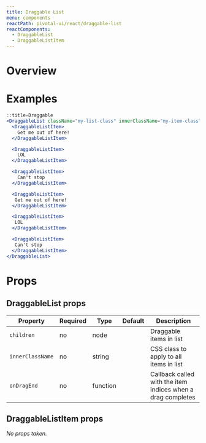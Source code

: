 ```yaml
---
title: Draggable List
menu: components
reactPath: pivotal-ui/react/draggable-list
reactComponents:
  - DraggableList
  - DraggableListItem
---
```


# Overview

# Examples

```jsx harmony
::title=Draggable
<DraggableList className="my-list-class" innerClassName="my-item-class">
  <DraggableListItem>
    Get me out of here!
  </DraggableListItem>

  <DraggableListItem>
    LOL
  </DraggableListItem>

  <DraggableListItem>
    Can't stop
  </DraggableListItem>

  <DraggableListItem>
   Get me out of here!
  </DraggableListItem>

  <DraggableListItem>
   LOL
  </DraggableListItem>

  <DraggableListItem>
   Can't stop
  </DraggableListItem>
</DraggableList>
```

# Props

## DraggableList props

Property  | Required | Type | Default | Description
----------|----------|------|---------|------------
`children` | no | node | | Draggable items in list
`innerClassName` | no | string | | CSS class to apply to all items in list
`onDragEnd` | no | function | | Callback called with the item indices when a drag completes

## DraggableListItem props

_No props taken._